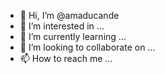 - 👋 Hi, I’m @amaducande
- 👀 I’m interested in ...
- 🌱 I’m currently learning ...
- 💞️ I’m looking to collaborate on ...
- 📫 How to reach me ...

<!---
amaducande/amaducande is a ✨ special ✨ repository because its `README.md` (this file) appears on your GitHub profile.
You can click the Preview link to take a look at your changes.
--->
